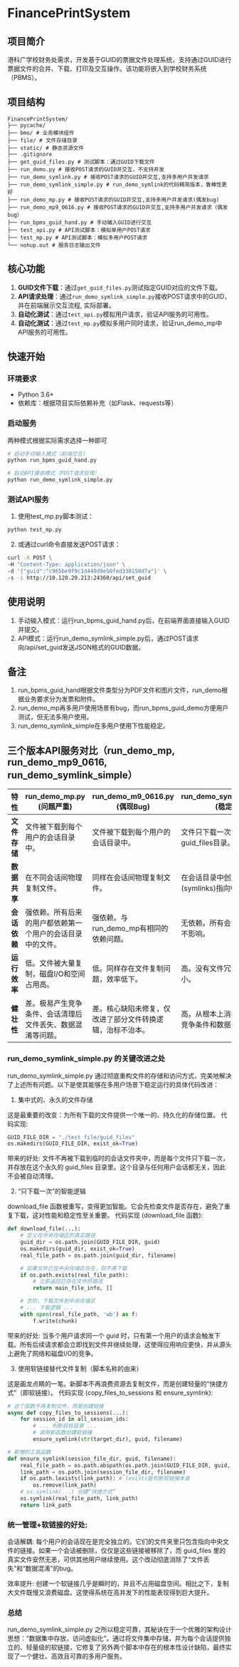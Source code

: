 # FinancePrintSystem

## 项目简介
港科广学校财务处需求，开发基于GUID的票据文件处理系统，支持通过GUID进行票据文件的合并、下载、打印及交互操作。该功能将嵌入到学校财务系统（PBMS）。

## 项目结构
```
FinancePrintSystem/
├── pycache/
├── bmo/ # 业务模块组件
├── file/ # 文件存储目录
├── static/ # 静态资源文件
├── .gitignore
├── get_guid_files.py # 测试脚本：通过GUID下载文件
├── run_demo.py # 接收POST请求的GUID并交互，不支持并发
├── run_demo_symlink.py # 接收POST请求的GUID并交互,支持多用户并发请求
├── run_demo_symlink_simple.py # run_demo_symlink的代码精简版本，鲁棒性更好
├── run_demo_mp.py # 接收POST请求的GUID并交互,支持多用户并发请求(偶发bug)
├── run_demo_mp9_0616.py # 接收POST请求的GUID并交互,支持多用户并发请求（偶发bug）
├── run_bpms_guid_hand.py # 手动输入GUID进行交互
├── test_api.py # API测试脚本：模拟单用户POST请求
├── test_mp.py # API测试脚本：模拟多用户POST请求
└── nohup.out # 服务日志输出文件
```


## 核心功能
1. **GUID文件下载**：通过`get_guid_files.py`测试指定GUID对应的文件下载。
2. **API请求处理**：通过`run_demo_symlink_simple.py`接收POST请求中的GUID，并在前端展示交互流程, 实际部署。
3. **自动化测试**：通过`test_api.py`模拟用户请求，验证API服务的可用性。
4. **自动化测试**：通过`test_mp.py`模拟多用户同时请求，验证run_demo_mp中API服务的可用性。


## 快速开始

### 环境要求
- Python 3.6+
- 依赖库：根据项目实际依赖补充（如Flask、requests等）

### 启动服务
两种模式根据实际需求选择一种即可
```bash
# 启动手动输入模式（前端交互）
python run_bpms_guid_hand.py

# 启动API接收模式（POST请求处理）
python run_demo_symlink_simple.py
```

### 测试API服务
1. 使用test_mp.py脚本测试：
```bash
python test_mp.py
```

2. 或通过curl命令直接发送POST请求：
```bash
curl -X POST \
-H "Content-Type: application/json" \
-d '{"guid":"c965be9f9c1d449d9e50fed330150d7a"}' \
-s -i http://10.120.20.213:24360/api/set_guid
```

## 使用说明
1. 手动输入模式：运行run_bpms_guid_hand.py后，在前端界面直接输入GUID并提交。  
2. API模式：运行run_demo_symlink_simple.py后，通过POST请求向/api/set_guid发送JSON格式的GUID数据。  

## 备注
1. run_bpms_guid_hand根据文件类型分为PDF文件和图片文件，run_demo根据业务要求分为发票和附件。
2. run_demo_mp再多用户使用场景有bug，而run_bpms_guid_demo方便用户测试，但无法多用户使用。
3. run_demo_symlink_simple在多用户使用下性能稳定。

## 三个版本API服务对比（run_demo_mp, run_demo_mp9_0616, run_demo_symlink_simple）
| 特性         | run_demo_mp.py (问题严重)                             | run_demo_m9_0616.py (偶现Bug)                          | run_demo_symlink_simple.py (稳定可靠)                          |
| ------------ | ----------------------------------------------------- | ------------------------------------------------------ | ------------------------------------------------------ |
| **文件存储** | 文件被下载到每个用户的会话目录中。                    | 文件被下载到每个用户的会话目录中。                     | 文件只下载一次，存入一个中央guid_files目录。           |
| **数据共享** | 在不同会话间物理复制文件。                            | 同样在会话间物理复制文件。                             | 在会话目录中创建轻量的软链接(symlinks)指向中央文件。   |
| **会话依赖** | 强依赖。所有后来的用户都依赖第一个用户的会话目录中的文件。 | 强依赖。与run_demo_mp有相同的依赖问题。               | 无依赖。所有会话完全独立，互不影响。                  |
| **运行效率** | 低。文件被大量复制，磁盘I/O和空间占用高。             | 低。同样存在文件复制问题，效率低下。                   | 高。没有文件冗余，I/O开销极小。                       |
| **健壮性**   | 差。极易产生竞争条件、会话清理后文件丢失、数据混淆等问题。 | 差。核心缺陷未修复，仅改进了部分文件转换逻辑，治标不治本。 | 高。从根本上消除了文件管理的竞争条件和数据丢失风险。 |

### run_demo_symlink_simple.py 的关键改进之处
run_demo_symlink_simple.py 通过彻底重构文件的存储和访问方式，完美地解决了上述所有问题。以下是使其能够在多用户场景下稳定运行的具体代码改进：

1. 集中式的、永久的文件存储

这是最重要的改变：为所有下载的文件提供一个唯一的、持久化的存储位置。
代码实现:
```python
GUID_FILE_DIR = "./test_file/guid_files"
os.makedirs(GUID_FILE_DIR, exist_ok=True)
```
带来的好处: 文件不再被下载到临时的会话文件夹中，而是每个文件只下载一次，并存放在这个永久的 guid_files 目录里。这个目录与任何用户会话都无关，因此不会被自动清理。

2. “只下载一次”的智能逻辑

download_file 函数被重写，变得更加智能。它会先检查文件是否存在，避免了重复下载，这对性能和稳定性至关重要。
代码实现 (download_file 函数):
```python
def download_file(...):
    # 定义在中央存储区的真实路径
    guid_dir = os.path.join(GUID_FILE_DIR, guid)
    os.makedirs(guid_dir, exist_ok=True)
    real_file_path = os.path.join(guid_dir, filename)

    # 如果文件已在中央存储区存在，则不再下载
    if os.path.exists(real_file_path):
        # 立即返回已存在文件的路径
        return main_file_info, []

    # 否则，下载文件到中央存储区
    # ... 下载逻辑 ...
    with open(real_file_path, 'wb') as f:
        f.write(chunk)
```
带来的好处: 当多个用户请求同一个 guid 时，只有第一个用户的请求会触发下载。所有后续请求都会立即找到文件并继续处理，这使得应用响应更快，并从源头上避免了网络和磁盘I/O的竞争。

3. 使用软链接替代文件复制（脚本名称的由来）

这是画龙点睛的一笔。新脚本不再浪费资源去复制文件，而是创建轻量的“快捷方式”（即软链接）。
代码实现 (copy_files_to_sessions 和 ensure_symlink):
```python
# 这个函数不再复制文件，而是创建链接
async def copy_files_to_sessions(...):
    for session_id in all_session_ids:
        # ... 判断目标目录 ...
        # 调用新函数创建软链接
        ensure_symlink(str(target_dir), guid, filename)

# 新增的工具函数
def ensure_symlink(session_file_dir, guid, filename):
    real_file_path = os.path.abspath(os.path.join(GUID_FILE_DIR, guid, filename))
    link_path = os.path.join(session_file_dir, filename)
    if os.path.lexists(link_path): # lexists能判断软链接本身
        os.remove(link_path)
    # os.symlink(...) 创建“快捷方式”
    os.symlink(real_file_path, link_path)
    return link_path
```
### 统一管理+软链接的好处:

会话解耦: 每个用户的会话现在是完全独立的。它们的文件夹里只包含指向中央文件的链接。如果一个会话被删除，仅仅是这些链接被移除了，而 guid_files 里的真实文件安然无恙，可供其他用户继续使用。这个改动彻底消除了“文件丢失”和“数据混淆”的bug。

效率提升: 创建一个软链接几乎是瞬时的，并且不占用磁盘空间。相比之下，复制大文件既慢又浪费磁盘。这使得系统在高并发下的性能表现得到巨大提升。

### 总结
run_demo_symlink_simple.py 之所以稳定可靠，其秘诀在于一个优雅的架构设计思想：“数据集中存放，访问虚拟化”。通过将文件集中存储，并为每个会话提供独立的、轻量级的软链接，它修复了另外两个脚本中存在的根本性设计缺陷，最终实现了一个健壮、高效且可靠的多用户服务。